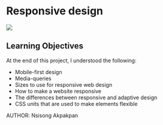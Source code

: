 # Responsive design
![](https://s3-us-west-2.amazonaws.com/devcodepro/media/blog/que-es-responsive-web-design.jpg)


## Learning Objectives
At the end of this project, I understood the following: 

- Mobile-first design
- Media-queries
- Sizes to use for responsive web design
- How to make a website responsive
- The differences between responsive and adaptive design
- CSS units that are used to make elements flexible

AUTHOR: Nsisong Akpakpan
